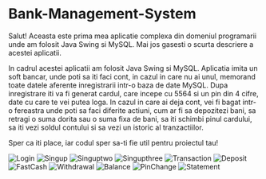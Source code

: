 # Bank-Management-System

Salut! Aceasta este prima mea aplicatie complexa din domeniul programarii unde am folosit Java Swing si MySQL. Mai jos gasesti o scurta descriere a acestei aplicatii.

In cadrul acestei aplicatii am folosit Java Swing si MySQL. Aplicatia imita un soft bancar, unde poti sa iti faci cont, in cazul in care nu ai unul, memorand toate datele aferente inregistrarii intr-o baza de date MySQL. Dupa inregistrare iti va fi generat cardul, care incepe cu 5564 si un pin din 4 cifre, date cu care te vei putea loga. In cazul in care ai deja cont, vei fi bagat intr-o fereastra unde poti sa faci diferite actiuni, cum ar fi sa depozitezi bani, sa retragi o suma dorita sau o suma fixa de bani, sa iti schimbi pinul cardului, sa iti vezi soldul contului si sa vezi un istoric al tranzactiilor.

Sper ca iti place, iar codul sper sa-ti fie util pentru proiectul tau!

![Login](https://user-images.githubusercontent.com/118893406/230641656-04e57654-72a5-4314-8c61-c678b3319e93.png)
![Singup](https://user-images.githubusercontent.com/118893406/230641666-52487f6e-18d9-4057-bb2b-93456e87f4e7.png)
![Singuptwo](https://user-images.githubusercontent.com/118893406/230641764-8c6e406e-b709-4464-8a4d-ff786a55437e.png)
![Singupthree](https://user-images.githubusercontent.com/118893406/230641777-65bfe3ed-9fac-4183-b8f1-78b7176d3c51.png)
![Transaction](https://user-images.githubusercontent.com/118893406/230641784-08fc10ef-b668-4df3-988d-0830b9e9750b.png)
![Deposit](https://user-images.githubusercontent.com/118893406/230641798-43e251ad-6de1-449e-b712-61ab57d90b04.png)
![FastCash](https://user-images.githubusercontent.com/118893406/230641814-d612d55f-ab4a-4738-a905-d7c31895faf9.png)
![Withdrawal](https://user-images.githubusercontent.com/118893406/230641825-210acc58-52b2-48c8-a8c0-7f5851e26463.png)
![Balance](https://user-images.githubusercontent.com/118893406/230641854-8a8b517e-28a8-46a5-bff4-321d1c47e5ff.png)
![PinChange](https://user-images.githubusercontent.com/118893406/230641871-f4d9529e-08cc-40c7-85f8-a17159f7eeeb.png)
![Statement](https://user-images.githubusercontent.com/118893406/230641896-6ffdc186-8ca3-4752-b108-84be36e06bd9.png)



